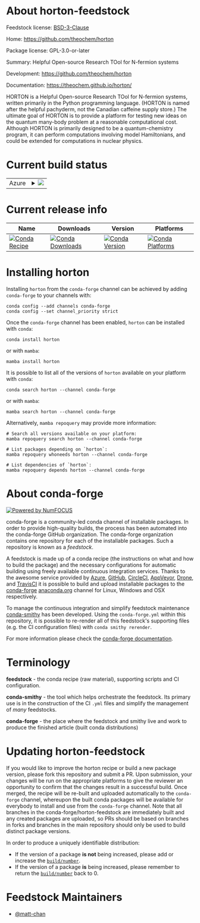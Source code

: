 About horton-feedstock
======================

Feedstock license: [BSD-3-Clause](https://github.com/conda-forge/horton-feedstock/blob/main/LICENSE.txt)

Home: https://github.com/theochem/horton

Package license: GPL-3.0-or-later

Summary: Helpful Open-source Research TOol for N-fermion systems

Development: https://github.com/theochem/horton

Documentation: https://theochem.github.io/horton/

HORTON is a Helpful Open-source Research TOol for N-fermion systems, written primarily in the Python programming language.
(HORTON is named after the helpful pachyderm, not the Canadian caffeine supply store.) The ultimate goal of HORTON is to
provide a platform for testing new ideas on the quantum many-body problem at a reasonable computational cost. Although HORTON
is primarily designed to be a quantum-chemistry program, it can perform computations involving model Hamiltonians, and could
be extended for computations in nuclear physics.


Current build status
====================


<table>
    
  <tr>
    <td>Azure</td>
    <td>
      <details>
        <summary>
          <a href="https://dev.azure.com/conda-forge/feedstock-builds/_build/latest?definitionId=15167&branchName=main">
            <img src="https://dev.azure.com/conda-forge/feedstock-builds/_apis/build/status/horton-feedstock?branchName=main">
          </a>
        </summary>
        <table>
          <thead><tr><th>Variant</th><th>Status</th></tr></thead>
          <tbody><tr>
              <td>linux_64_numpy1.22python3.10.____cpython</td>
              <td>
                <a href="https://dev.azure.com/conda-forge/feedstock-builds/_build/latest?definitionId=15167&branchName=main">
                  <img src="https://dev.azure.com/conda-forge/feedstock-builds/_apis/build/status/horton-feedstock?branchName=main&jobName=linux&configuration=linux%20linux_64_numpy1.22python3.10.____cpython" alt="variant">
                </a>
              </td>
            </tr><tr>
              <td>linux_64_numpy1.22python3.8.____cpython</td>
              <td>
                <a href="https://dev.azure.com/conda-forge/feedstock-builds/_build/latest?definitionId=15167&branchName=main">
                  <img src="https://dev.azure.com/conda-forge/feedstock-builds/_apis/build/status/horton-feedstock?branchName=main&jobName=linux&configuration=linux%20linux_64_numpy1.22python3.8.____cpython" alt="variant">
                </a>
              </td>
            </tr><tr>
              <td>linux_64_numpy1.22python3.9.____cpython</td>
              <td>
                <a href="https://dev.azure.com/conda-forge/feedstock-builds/_build/latest?definitionId=15167&branchName=main">
                  <img src="https://dev.azure.com/conda-forge/feedstock-builds/_apis/build/status/horton-feedstock?branchName=main&jobName=linux&configuration=linux%20linux_64_numpy1.22python3.9.____cpython" alt="variant">
                </a>
              </td>
            </tr><tr>
              <td>linux_64_numpy1.23python3.11.____cpython</td>
              <td>
                <a href="https://dev.azure.com/conda-forge/feedstock-builds/_build/latest?definitionId=15167&branchName=main">
                  <img src="https://dev.azure.com/conda-forge/feedstock-builds/_apis/build/status/horton-feedstock?branchName=main&jobName=linux&configuration=linux%20linux_64_numpy1.23python3.11.____cpython" alt="variant">
                </a>
              </td>
            </tr><tr>
              <td>osx_64_numpy1.22python3.10.____cpython</td>
              <td>
                <a href="https://dev.azure.com/conda-forge/feedstock-builds/_build/latest?definitionId=15167&branchName=main">
                  <img src="https://dev.azure.com/conda-forge/feedstock-builds/_apis/build/status/horton-feedstock?branchName=main&jobName=osx&configuration=osx%20osx_64_numpy1.22python3.10.____cpython" alt="variant">
                </a>
              </td>
            </tr><tr>
              <td>osx_64_numpy1.22python3.8.____cpython</td>
              <td>
                <a href="https://dev.azure.com/conda-forge/feedstock-builds/_build/latest?definitionId=15167&branchName=main">
                  <img src="https://dev.azure.com/conda-forge/feedstock-builds/_apis/build/status/horton-feedstock?branchName=main&jobName=osx&configuration=osx%20osx_64_numpy1.22python3.8.____cpython" alt="variant">
                </a>
              </td>
            </tr><tr>
              <td>osx_64_numpy1.22python3.9.____cpython</td>
              <td>
                <a href="https://dev.azure.com/conda-forge/feedstock-builds/_build/latest?definitionId=15167&branchName=main">
                  <img src="https://dev.azure.com/conda-forge/feedstock-builds/_apis/build/status/horton-feedstock?branchName=main&jobName=osx&configuration=osx%20osx_64_numpy1.22python3.9.____cpython" alt="variant">
                </a>
              </td>
            </tr><tr>
              <td>osx_64_numpy1.23python3.11.____cpython</td>
              <td>
                <a href="https://dev.azure.com/conda-forge/feedstock-builds/_build/latest?definitionId=15167&branchName=main">
                  <img src="https://dev.azure.com/conda-forge/feedstock-builds/_apis/build/status/horton-feedstock?branchName=main&jobName=osx&configuration=osx%20osx_64_numpy1.23python3.11.____cpython" alt="variant">
                </a>
              </td>
            </tr>
          </tbody>
        </table>
      </details>
    </td>
  </tr>
</table>

Current release info
====================

| Name | Downloads | Version | Platforms |
| --- | --- | --- | --- |
| [![Conda Recipe](https://img.shields.io/badge/recipe-horton-green.svg)](https://anaconda.org/conda-forge/horton) | [![Conda Downloads](https://img.shields.io/conda/dn/conda-forge/horton.svg)](https://anaconda.org/conda-forge/horton) | [![Conda Version](https://img.shields.io/conda/vn/conda-forge/horton.svg)](https://anaconda.org/conda-forge/horton) | [![Conda Platforms](https://img.shields.io/conda/pn/conda-forge/horton.svg)](https://anaconda.org/conda-forge/horton) |

Installing horton
=================

Installing `horton` from the `conda-forge` channel can be achieved by adding `conda-forge` to your channels with:

```
conda config --add channels conda-forge
conda config --set channel_priority strict
```

Once the `conda-forge` channel has been enabled, `horton` can be installed with `conda`:

```
conda install horton
```

or with `mamba`:

```
mamba install horton
```

It is possible to list all of the versions of `horton` available on your platform with `conda`:

```
conda search horton --channel conda-forge
```

or with `mamba`:

```
mamba search horton --channel conda-forge
```

Alternatively, `mamba repoquery` may provide more information:

```
# Search all versions available on your platform:
mamba repoquery search horton --channel conda-forge

# List packages depending on `horton`:
mamba repoquery whoneeds horton --channel conda-forge

# List dependencies of `horton`:
mamba repoquery depends horton --channel conda-forge
```


About conda-forge
=================

[![Powered by
NumFOCUS](https://img.shields.io/badge/powered%20by-NumFOCUS-orange.svg?style=flat&colorA=E1523D&colorB=007D8A)](https://numfocus.org)

conda-forge is a community-led conda channel of installable packages.
In order to provide high-quality builds, the process has been automated into the
conda-forge GitHub organization. The conda-forge organization contains one repository
for each of the installable packages. Such a repository is known as a *feedstock*.

A feedstock is made up of a conda recipe (the instructions on what and how to build
the package) and the necessary configurations for automatic building using freely
available continuous integration services. Thanks to the awesome service provided by
[Azure](https://azure.microsoft.com/en-us/services/devops/), [GitHub](https://github.com/),
[CircleCI](https://circleci.com/), [AppVeyor](https://www.appveyor.com/),
[Drone](https://cloud.drone.io/welcome), and [TravisCI](https://travis-ci.com/)
it is possible to build and upload installable packages to the
[conda-forge](https://anaconda.org/conda-forge) [anaconda.org](https://anaconda.org/)
channel for Linux, Windows and OSX respectively.

To manage the continuous integration and simplify feedstock maintenance
[conda-smithy](https://github.com/conda-forge/conda-smithy) has been developed.
Using the ``conda-forge.yml`` within this repository, it is possible to re-render all of
this feedstock's supporting files (e.g. the CI configuration files) with ``conda smithy rerender``.

For more information please check the [conda-forge documentation](https://conda-forge.org/docs/).

Terminology
===========

**feedstock** - the conda recipe (raw material), supporting scripts and CI configuration.

**conda-smithy** - the tool which helps orchestrate the feedstock.
                   Its primary use is in the construction of the CI ``.yml`` files
                   and simplify the management of *many* feedstocks.

**conda-forge** - the place where the feedstock and smithy live and work to
                  produce the finished article (built conda distributions)


Updating horton-feedstock
=========================

If you would like to improve the horton recipe or build a new
package version, please fork this repository and submit a PR. Upon submission,
your changes will be run on the appropriate platforms to give the reviewer an
opportunity to confirm that the changes result in a successful build. Once
merged, the recipe will be re-built and uploaded automatically to the
`conda-forge` channel, whereupon the built conda packages will be available for
everybody to install and use from the `conda-forge` channel.
Note that all branches in the conda-forge/horton-feedstock are
immediately built and any created packages are uploaded, so PRs should be based
on branches in forks and branches in the main repository should only be used to
build distinct package versions.

In order to produce a uniquely identifiable distribution:
 * If the version of a package **is not** being increased, please add or increase
   the [``build/number``](https://docs.conda.io/projects/conda-build/en/latest/resources/define-metadata.html#build-number-and-string).
 * If the version of a package **is** being increased, please remember to return
   the [``build/number``](https://docs.conda.io/projects/conda-build/en/latest/resources/define-metadata.html#build-number-and-string)
   back to 0.

Feedstock Maintainers
=====================

* [@matt-chan](https://github.com/matt-chan/)

